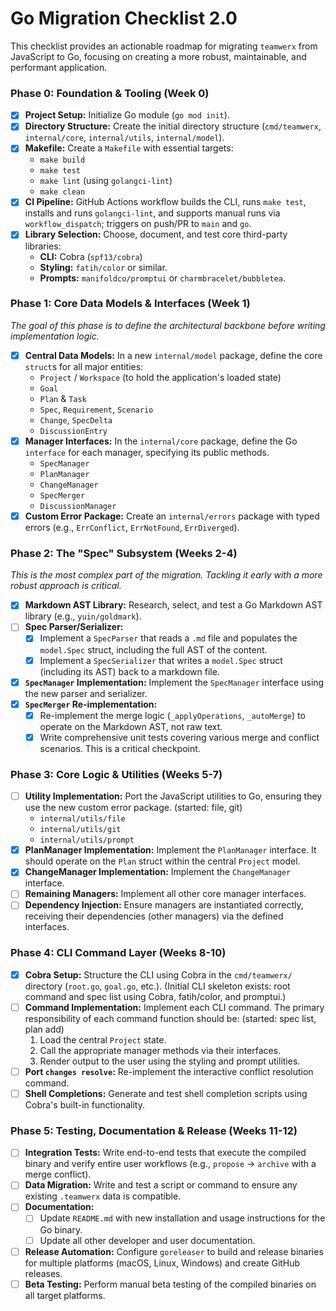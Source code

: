 # Go Migration Checklist 2.0

This checklist provides an actionable roadmap for migrating `teamwerx` from JavaScript to Go, focusing on creating a more robust, maintainable, and performant application.

### Phase 0: Foundation & Tooling (Week 0)

-   [x] **Project Setup:** Initialize Go module (`go mod init`).
-   [x] **Directory Structure:** Create the initial directory structure (`cmd/teamwerx`, `internal/core`, `internal/utils`, `internal/model`).
-   [x] **Makefile:** Create a `Makefile` with essential targets:
    -   `make build`
    -   `make test`
    -   `make lint` (using `golangci-lint`)
    -   `make clean`
-   [x] **CI Pipeline:** GitHub Actions workflow builds the CLI, runs `make test`, installs and runs `golangci-lint`, and supports manual runs via `workflow_dispatch`; triggers on push/PR to `main` and `go`.
-   [x] **Library Selection:** Choose, document, and test core third-party libraries:
    -   **CLI:** Cobra (`spf13/cobra`)
    -   **Styling:** `fatih/color` or similar.
    -   **Prompts:** `manifoldco/promptui` or `charmbracelet/bubbletea`.

### Phase 1: Core Data Models & Interfaces (Week 1)

*The goal of this phase is to define the architectural backbone before writing implementation logic.*

-   [x] **Central Data Models:** In a new `internal/model` package, define the core `struct`s for all major entities:
    -   `Project` / `Workspace` (to hold the application's loaded state)
    -   `Goal`
    -   `Plan` & `Task`
    -   `Spec`, `Requirement`, `Scenario`
    -   `Change`, `SpecDelta`
    -   `DiscussionEntry`
-   [x] **Manager Interfaces:** In the `internal/core` package, define the Go `interface` for each manager, specifying its public methods.
    -   `SpecManager`
    -   `PlanManager`
    -   `ChangeManager`
    -   `SpecMerger`
    -   `DiscussionManager`
-   [x] **Custom Error Package:** Create an `internal/errors` package with typed errors (e.g., `ErrConflict`, `ErrNotFound`, `ErrDiverged`).

### Phase 2: The "Spec" Subsystem (Weeks 2-4)

*This is the most complex part of the migration. Tackling it early with a more robust approach is critical.*

-   [x] **Markdown AST Library:** Research, select, and test a Go Markdown AST library (e.g., `yuin/goldmark`).
-   [ ] **Spec Parser/Serializer:**
    -   [x] Implement a `SpecParser` that reads a `.md` file and populates the `model.Spec` struct, including the full AST of the content.
    -   [x] Implement a `SpecSerializer` that writes a `model.Spec` struct (including its AST) back to a markdown file.
-   [x] **`SpecManager` Implementation:** Implement the `SpecManager` interface using the new parser and serializer.
-   [x] **`SpecMerger` Re-implementation:**
    -   [x] Re-implement the merge logic (`_applyOperations`, `_autoMerge`) to operate on the Markdown AST, not raw text.
    -   [x] Write comprehensive unit tests covering various merge and conflict scenarios. This is a critical checkpoint.

### Phase 3: Core Logic & Utilities (Weeks 5-7)

-   [ ] **Utility Implementation:** Port the JavaScript utilities to Go, ensuring they use the new custom error package. (started: file, git)
    -   `internal/utils/file`
    -   `internal/utils/git`
    -   `internal/utils/prompt`
-   [x] **PlanManager Implementation:** Implement the `PlanManager` interface. It should operate on the `Plan` struct within the central `Project` model.
-   [x] **ChangeManager Implementation:** Implement the `ChangeManager` interface.
-   [ ] **Remaining Managers:** Implement all other core manager interfaces.
-   [ ] **Dependency Injection:** Ensure managers are instantiated correctly, receiving their dependencies (other managers) via the defined interfaces.

### Phase 4: CLI Command Layer (Weeks 8-10)

-   [x] **Cobra Setup:** Structure the CLI using Cobra in the `cmd/teamwerx/` directory (`root.go`, `goal.go`, etc.). (Initial CLI skeleton exists: root command and spec list using Cobra, fatih/color, and promptui.)
-   [ ] **Command Implementation:** Implement each CLI command. The primary responsibility of each command function should be: (started: spec list, plan add)
    1.  Load the central `Project` state.
    2.  Call the appropriate manager methods via their interfaces.
    3.  Render output to the user using the styling and prompt utilities.
-   [ ] **Port `changes resolve`:** Re-implement the interactive conflict resolution command.
-   [ ] **Shell Completions:** Generate and test shell completion scripts using Cobra's built-in functionality.

### Phase 5: Testing, Documentation & Release (Weeks 11-12)

-   [ ] **Integration Tests:** Write end-to-end tests that execute the compiled binary and verify entire user workflows (e.g., `propose` -> `archive` with a merge conflict).
-   [ ] **Data Migration:** Write and test a script or command to ensure any existing `.teamwerx` data is compatible.
-   [ ] **Documentation:**
    -   [ ] Update `README.md` with new installation and usage instructions for the Go binary.
    -   [ ] Update all other developer and user documentation.
-   [ ] **Release Automation:** Configure `goreleaser` to build and release binaries for multiple platforms (macOS, Linux, Windows) and create GitHub releases.
-   [ ] **Beta Testing:** Perform manual beta testing of the compiled binaries on all target platforms.
